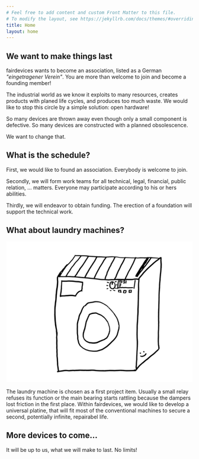 ```yaml
---
# Feel free to add content and custom Front Matter to this file.
# To modify the layout, see https://jekyllrb.com/docs/themes/#overriding-theme-defaults
title: Home
layout: home
---
```


## We want to make things last

fairdevices wants to become an association, listed as a German _"eingetragener Verein"_. You are more than welcome to join and become a founding member!

The industrial world as we know it exploits to many resources, creates products with planed life cycles, and produces too much waste. We would like to stop this circle by a simple solution: open hardware!

So many devices are thrown away even though only a small component is defective. So many devices are constructed with a planned obsolescence.

We want to change that.

## What is the schedule?

First, we would like to found an association. Everybody is welcome to join.

Secondly, we will form work teams for all technical, legal, financial, public relation, … matters. Everyone may participate according to his or hers abilities.

Thirdly, we will endeavor to obtain funding. The erection of a foundation will support the technical work.

## What about laundry machines?

![Hand-drawing of a laundry machine](/assets/images/WaMa1.png)

The laundry machine is chosen as a first project item. Usually a small relay refuses its function or the main bearing starts rattling because the dampers lost friction in the first place. Within fairdevices, we would like to develop a universal platine, that will fit most of the conventional machines to secure a second, potentially infinite, repairabel life.

## More devices to come…

It will be up to us, what we will make to last. No limits!

